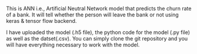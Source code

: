 This is ANN i.e., Artificial Neutral Network model that predicts the churn rate of a bank. It will tell whether the person will leave the bank or not using keras & tensor flow backend.

I have uploaded the model (.h5 file), the python code for the model (.py file) as well as the datset(.csv). You can simply clone the git repository and you will have everything necessary to work with the model.
